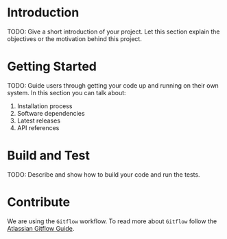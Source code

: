 # Introduction 
TODO: Give a short introduction of your project. Let this section explain the objectives or the motivation behind this project. 

# Getting Started
TODO: Guide users through getting your code up and running on their own system. In this section you can talk about:
1.	Installation process
2.	Software dependencies
3.	Latest releases
4.	API references

# Build and Test
TODO: Describe and show how to build your code and run the tests. 

# Contribute
We are using the `Gitflow` workflow. 
To read more about `Gitflow` follow the [Atlassian Gitflow Guide](https://www.atlassian.com/git/tutorials/comparing-workflows/gitflow-workflow).
